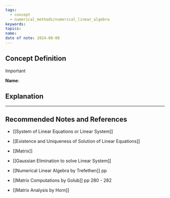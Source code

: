 ```yaml
---
tags:
  - concept
  - numerical_methods/numerical_linear_algebra
keywords: 
topics: 
name: 
date of note: 2024-08-08
---
```


## Concept Definition

>[!important]
>**Name**: 



## Explanation





-----------
##  Recommended Notes and References


- [[System of Linear Equations or Linear System]]
- [[Existence and Uniqueness of Solution of Linear Equations]]


- [[Matrix]]
- [[Gaussian Elimination to solve Linear System]]


- [[Numerical Linear Algebra by Trefethen]] pp
- [[Matrix Computations by Golub]] pp 280 - 282
- [[Matrix Analysis by Horn]]